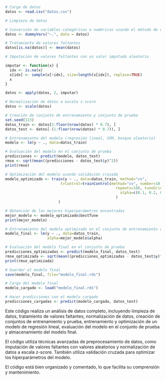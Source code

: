 ```r
# Carga de datos
datos <- read.csv("datos.csv")

# Limpieza de datos

# Conversión de variables categóricas a numéricas usando el método de codificación one-hot
datos <- dummyVars("~.", data = datos)

# Tratamiento de valores faltantes
datos[is.na(datos)] <- mean(datos)

# Imputación de valores faltantes con un valor imputado aleatorio

imputar <- function(x) {
  idx <- is.na(x)
  x[idx] <- sample(x[!idx], size=length(x[idx]), replace=TRUE)
  x
}

datos <- apply(datos, 2, imputar)

# Normalización de datos a escala z-score
datos <- scale(datos)

# Creación de conjunto de entrenamiento y conjunto de prueba
set.seed(123)
datos_train <- datos[1:floor(nrow(datos) * 0.7), ]
datos_test <- datos[-(1:floor(nrow(datos) * 0.7)), ]

# Entrenamiento del modelo (regresión lineal, SVM, bosque aleatorio)
modelo <- lm(y ~ ., data=datos_train)

# Evaluación del modelo en el conjunto de prueba
predicciones <- predict(modelo, datos_test)
rmse <- sqrt(mean((predicciones - datos_test$y)^2))
print(rmse)

# Optimización del modelo usando validación cruzada
modelo_optimizado <- train(y ~ ., data=datos_train, method="cv",
                         trControl=trainControl(method="cv", number=10,
                                                  repeats=10), tuneGrid=expand.grid(
                                                    alpha=c(0.1, 0.2, 0.3, 0.4, 0.5)
                                                  )
                        )

# Obtención de las mejores hiperparámetros encontradas
mejor_modelo <- modelo_optimizado$bestTune
print(mejor_modelo)

# Entrenamiento del modelo optimizado en el conjunto de entrenamiento completo
modelo_final <- lm(y ~ ., data=datos_train,
                   alpha=mejor_modelo$alpha)

# Evaluación del modelo final en el conjunto de prueba
predicciones_optimizadas <- predict(modelo_final, datos_test)
rmse_optimizada <- sqrt(mean((predicciones_optimizadas - datos_test$y)^2))
print(rmse_optimizada)

# Guardar el modelo final
save(modelo_final, file="modelo_final.rds")

# Carga del modelo final
modelo_cargado <- load("modelo_final.rds")

# Hacer predicciones con el modelo cargado
predicciones_cargadas <- predict(modelo_cargado, datos_test)
```

Este código realiza un análisis de datos completo, incluyendo limpieza de datos, tratamiento de valores faltantes, normalización de datos, creación de conjuntos de entrenamiento y prueba, entrenamiento y optimización de un modelo de regresión lineal, evaluación del modelo en el conjunto de prueba y almacenamiento del modelo final.

El código utiliza técnicas avanzadas de preprocesamiento de datos, como imputación de valores faltantes con valores aleatorios y normalización de datos a escala z-score. También utiliza validación cruzada para optimizar los hiperparámetros del modelo.

El código está bien organizado y comentado, lo que facilita su comprensión y mantenimiento.
